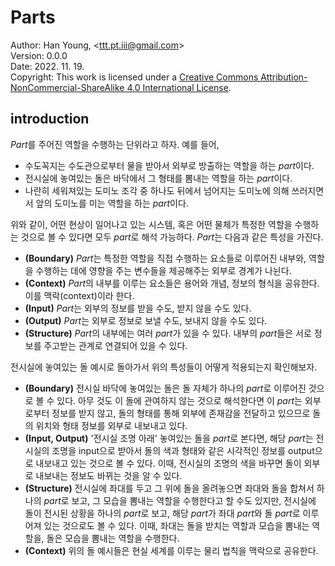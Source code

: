 # Parts
Author: Han Young, <<ttt.pt.iii@gmail.com>>  
Version: 0.0.0  
Date: 2022. 11. 19.  
Copyright: This work is licensed under a [Creative Commons Attribution-NonCommercial-ShareAlike 4.0 International License](https://creativecommons.org/licenses/by-nc-sa/4.0/legalcode.txt).

## introduction

*Part*를 주어진 역할을 수행하는 단위라고 하자. 예를 들어,
- 수도꼭지는 수도관으로부터 물을 받아서 외부로 방출하는 역할을 하는 *part*이다.
- 전시실에 놓여있는 돌은 바닥에서 그 형태를 뽐내는 역할을 하는 *part*이다.
- 나란히 세워져있는 도미노 조각 중 하나도 뒤에서 넘어지는 도미노에 의해 쓰러지면서 앞의 도미노를 미는 역할을 하는 *part*이다.

위와 같이, 어떤 현상이 일어나고 있는 시스템, 혹은 어떤 물체가 특정한 역할을 수행하는 것으로 볼 수 있다면 모두 *part*로 해석 가능하다. *Part*는 다음과 같은 특성을 가진다.
- **(Boundary)** *Part*는 특정한 역할을 직접 수행하는 요소들로 이루어진 내부와, 역할을 수행하는 데에 영향을 주는 변수들을 제공해주는 외부로 경계가 나뉜다.
- **(Context)** *Part*의 내부를 이루는 요소들은 용어와 개념, 정보의 형식을 공유한다. 이를 맥락(context)이라 한다.
- **(Input)** *Part*는 외부의 정보를 받을 수도, 받지 않을 수도 있다.
- **(Output)** *Part*는 외부로 정보로 보낼 수도, 보내지 않을 수도 있다.
- **(Structure)** *Part*의 내부에는 여러 *part*가 있을 수 있다. 내부의 *part*들은 서로 정보를 주고받는 관계로 연결되어 있을 수 있다.

전시실에 놓여있는 돌 예시로 돌아가서 위의 특성들이 어떻게 적용되는지 확인해보자.
- **(Boundary)** 전시실 바닥에 놓여있는 돌은 돌 자체가 하나의 *part*로 이루어진 것으로 볼 수 있다. 아무 것도 이 돌에 관여하지 않는 것으로 해석한다면 이 *part*는 외부로부터 정보를 받지 않고, 돌의 형태를 통해 외부에 존재감을 전달하고 있으므로 돌의 위치와 형태 정보를 외부로 내보내고 있다.
- **(Input, Output)** '전시실 조명 아래' 놓여있는 돌을 *part*로 본다면, 해당 *part*는 전시실의 조명을 input으로 받아서 돌의 색과 형태와 같은 시각적인 정보를 output으로 내보내고 있는 것으로 볼 수 있다. 이때, 전시실의 조명의 색을 바꾸면 돌이 외부로 내보내는 정보도 바뀌는 것을 알 수 있다.
- **(Structure)** 전시실에 좌대를 두고 그 위에 돌을 올려놓으면 좌대와 돌을 합쳐서 하나의 *part*로 보고, 그 모습을 뽐내는 역할을 수행한다고 할 수도 있지만, 전시실에 돌이 전시된 상황을 하나의 *part*로 보고, 해당 *part*가 좌대 *part*와 돌 *part*로 이루어져 있는 것으로도 볼 수 있다. 이때, 좌대는 돌을 받치는 역할과 모습을 뽐내는 역할을, 돌은 모습을 뽐내는 역할을 수행한다.
- **(Context)** 위의 돌 예시들은 현실 세계를 이루는 물리 법칙을 맥락으로 공유한다.